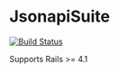 # JsonapiSuite

[![Build Status](https://travis-ci.org/jsonapi-suite/jsonapi_suite.svg?branch=master)](https://travis-ci.org/jsonapi-suite/jsonapi_suite)

Supports Rails >= 4.1
